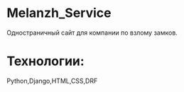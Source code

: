 # Melanzh_Service

Одностраничный сайт для компании по взлому замков.



# Технологии:
Python,Django,HTML,CSS,DRF

